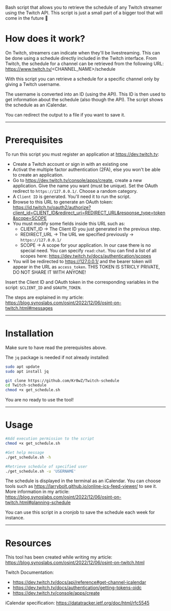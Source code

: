 Bash script that allows you to retrieve the schedule of any Twitch streamer using the Twitch API.
This script is just a small part of a bigger tool that will come in the future 👀

# How does it work?

On Twitch, streamers can indicate when they'll be livestreaming. This can be done using a schedule directly included in the Twitch interface.
From Twitch, the schedule for a channel can be retrieved from the following URL: https://www.twitch.tv/<CHANNEL_NAME>/schedule

With this script you can retrieve a schedule for a specific channel only by giving a Twitch username.

The username is converted into an ID (using the API). This ID is then used to get information about the schedule (also though the API).
The script shows the schedule as an iCalendar. 

You can redirect the output to a file if you want to save it.

---
# Prerequisites

To run this script you must register an application at https://dev.twitch.tv:
- Create a Twitch account or sign in with an existing one
- Activat the multiple factor authentication (2FA), else you won't be able to create an application.
- Go to https://dev.twitch.tv/console/apps/create, create a new application. Give the name you want (must be unique). Set the OAuth redirect to `https://127.0.0.1/`. Choose a random category.
- A `Client ID` is generated. You'll need it to run the script.
- Browse to this URL to generate an OAuth token: https://id.twitch.tv/oauth2/authorize?client_id=CLIENT_ID&redirect_uri=REDIRECT_URL&response_type=token&scope=SCOPE
- You must modify some fields inside this URL such as:
  - CLIENT_ID -> The Client ID you just generated in the previous step.
  - REDIRECT_URL -> The URL we specified previously -> `https://127.0.0.1/`
  - SCOPE -> A scope for your application. In our case there is no special need. You can specify `read:chat`. You can find a list of all scopes here: https://dev.twitch.tv/docs/authentication/scopes
- You will be redirected to https://127.0.0.1/ and the bearer token will appear in the URL as `access_token`. THIS TOKEN IS STRICLY PRIVATE, DO NOT SHARE IT WITH ANYONE!

Insert the Client ID and OAuth token in the corresponding variables in the script: `$CLIENT_ID` and `$OAUTH_TOKEN`.

The steps are explained in my article: https://blog.synoslabs.com/osint/2022/12/06/osint-on-twitch.html#messages

---
# Installation

Make sure to have read the prerequisites above.

The `jq` package is needed if not already installed: 
```bash
sudo apt update
sudo apt install jq
```

```bash
git clone https://github.com/Kr0wZ/Twitch-schedule
cd Twitch-schedule
chmod +x get_schedule.sh
```

You are no ready to use the tool!

---
# Usage

```bash
#Add execution permission to the script
chmod +x get_schedule.sh

#Get help message
./get_schedule.sh -h

#Retrieve schedule of specified user
./get_schedule.sh -u 'USERNAME'
```

The schedule is displayed in the terminal as an iCalendar.
You can choose tools such as https://larrybolt.github.io/online-ics-feed-viewer/ to see it. More information in my article: https://blog.synoslabs.com/osint/2022/12/06/osint-on-twitch.html#planning-schedule

You can use this script in a cronjob to save the schedule each week for instance.

---
# Resources

This tool has been created while writing my article: https://blog.synoslabs.com/osint/2022/12/06/osint-on-twitch.html

Twitch Documentation:
- https://dev.twitch.tv/docs/api/reference#get-channel-icalendar
- https://dev.twitch.tv/docs/authentication/getting-tokens-oidc
- https://dev.twitch.tv/console/apps/create

iCalendar specification: https://datatracker.ietf.org/doc/html/rfc5545
